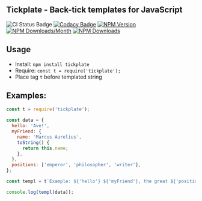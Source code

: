 ## Tickplate - Back-tick templates for JavaScript

![CI Status Badge](https://github.com/metarhia/tickplate/workflows/Testing%20CI/badge.svg?branch=master)
[![Codacy Badge](https://api.codacy.com/project/badge/Grade/69719502402b43598ffac0fd35f2192c)](https://www.codacy.com/app/metarhia/tickplate)
[![NPM Version](https://badge.fury.io/js/tickplate.svg)](https://badge.fury.io/js/tickplate)
[![NPM Downloads/Month](https://img.shields.io/npm/dm/tickplate.svg)](https://www.npmjs.com/package/tickplate)
[![NPM Downloads](https://img.shields.io/npm/dt/tickplate.svg)](https://www.npmjs.com/package/tickplate)

## Usage

- Install: `npm install tickplate`
- Require: `const t = require('tickplate');`
- Place tag `t` before templated string

## Examples:

```js
const t = require('tickplate');

const data = {
  hello: 'Ave!',
  myFriend: {
    name: 'Marcus Aurelius',
    toString() {
      return this.name;
    },
  },
  positions: ['emperor', 'philosopher', 'writer'],
};

const templ = t`Example: ${'hello'} ${'myFriend'}, the great ${'positions'} of Rome`;

console.log(templ(data));
```
